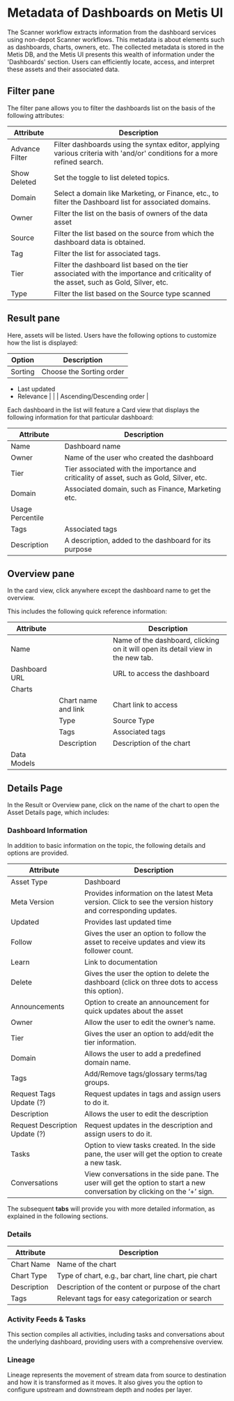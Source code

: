 # Metadata of Dashboards on Metis UI

The Scanner workflow extracts information from the dashboard services using non-depot Scanner workflows. This metadata is about elements such as dashboards, charts, owners, etc. The collected metadata is stored in the Metis DB, and the Metis UI presents this wealth of information under the 'Dashboards' section. Users can efficiently locate, access, and interpret these assets and their associated data.

<!-- On selecting **Dashboards,** the following information will appear on the screen:

![image]() -->

## Filter pane

The filter pane allows you to filter the dashboards list on the basis of the following attributes:

| Attribute | Description |
| --- | --- |
| Advance Filter | Filter dashboards using the syntax editor, applying various criteria with 'and/or' conditions for a more refined search. |
| Show Deleted | Set the toggle to list deleted topics. |
| Domain | Select a domain like Marketing, or Finance, etc., to filter the Dashboard list for associated domains. |
| Owner | Filter the list on the basis of owners of the data asset |
| Source | Filter the list based on the source from which the dashboard data is obtained. |
| Tag | Filter the list for associated tags. |
| Tier | Filter the dashboard list based on the tier associated with the importance and criticality of the asset, such as Gold, Silver, etc. |
| Type | Filter the list based on the Source type scanned |

## Result pane

Here, assets will be listed. Users have the following options to customize how the list is displayed:

| Option | Description |
| --- | --- |
| Sorting | Choose the Sorting order
- Last updated
- Relevance |
|  | Ascending/Descending order |

Each dashboard in the list will feature a Card view that displays the following information for that particular dashboard:

| Attribute | Description |
| --- | --- |
| Name | Dashboard name  |
| Owner | Name of the user who created the dashboard |
| Tier | Tier associated with the importance and criticality of asset, such as Gold, Silver, etc. |
| Domain | Associated domain, such as Finance, Marketing etc. |
| Usage Percentile |  |
| Tags | Associated tags |
| Description | A description, added to the dashboard for its purpose |

## Overview pane

In the card view, click anywhere except the dashboard name to get the overview.

<!-- ![image]() -->

This includes the following quick reference information:

| Attribute |  | Description |
| --- | --- | --- |
| Name |  | Name of the dashboard, clicking on it will open its detail view in the new tab. |
| Dashboard URL |  | URL to access the dashboard |
| Charts |  |  |
|  | Chart name and link | Chart link to access  |
|  | Type | Source Type |
|  | Tags | Associated tags |
|  | Description | Description of the chart |
| Data Models |  |  |

## Details Page

In the Result or Overview pane, click on the name of the chart to open the Asset Details page, which includes:

<!-- ![image]() -->

### **Dashboard Information**

In addition to basic information on the topic, the following details and options are provided.

| Attribute | Description |
| --- | --- |
| Asset Type | Dashboard |
| Meta Version | Provides information on the latest Meta version. Click to see the version history and corresponding updates.  |
| Updated | Provides last updated time  |
| Follow | Gives the user an option to follow the asset to receive updates and view its follower count. |
| Learn | Link to documentation |
| Delete | Gives the user the option to delete the dashboard (click on three dots to access this option). |
| Announcements | Option to create an announcement for quick updates about the asset |
| Owner | Allow the user to edit the owner’s name. |
| Tier | Gives the user an option to add/edit the tier information. |
| Domain | Allows the user to add a predefined domain name. |
| Tags | Add/Remove tags/glossary terms/tag groups. |
| Request Tags Update (?) | Request updates in tags and assign users to do it. |
| Description | Allows the user to edit the description |
| Request Description Update (?) | Request updates in the description and assign users to do it. |
| Tasks | Option to view tasks created. In the side pane, the user will get the option to create a new task. |
| Conversations | View conversations in the side pane. The user will get the option to start a new conversation by clicking on the ‘+’ sign. |

The subsequent **tabs** will provide you with more detailed information, as explained in the following sections.

### Details

| Attribute | Description |
| --- | --- |
| Chart Name | Name of the chart |
| Chart Type | Type of chart, e.g., bar chart, line chart, pie chart |
| Description | Description of the content or purpose of the chart |
| Tags | Relevant tags for easy categorization or search |

### **Activity Feeds & Tasks**

This section compiles all activities, including tasks and conversations about the underlying dashboard, providing users with a comprehensive overview.

<!-- ### **Config** -->

### **Lineage**

Lineage represents the movement of stream data from source to destination and how it is transformed as it moves. It also gives you the option to configure upstream and downstream depth and nodes per layer.